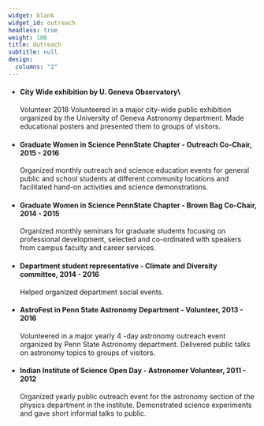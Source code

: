 ```yaml
---
widget: blank
widget_id: outreach
headless: true
weight: 100
title: Outreach
subtitle: null
design:
  columns: "2"
---
```

* #### City Wide exhibition by U. Geneva Observatory\\
  Volunteer 2018
  Volunteered in a major city-wide public exhibition organized by the University of Geneva Astronomy
  department. Made educational posters and presented them to groups of visitors.
* #### Graduate Women in Science PennState Chapter - Outreach Co-Chair, 2015 - 2016
  Organized monthly outreach and science education events for general public and school students at
  different community locations and facilitated hand-on activities and science demonstrations.
* #### Graduate Women in Science PennState Chapter - Brown Bag Co-Chair, 2014 - 2015
  Organized monthly seminars for graduate students focusing on professional development, selected
  and co-ordinated with speakers from campus faculty and career services.
* #### Department student representative - Climate and Diversity committee, 2014 - 2016
  Helped organized department social events.
* #### AstroFest in Penn State Astronomy Department - Volunteer, 2013 - 2016
  Volunteered in a major yearly 4 -day astronomy outreach event organized by Penn State Astronomy
  department. Delivered public talks on astronomy topics to groups of visitors.
* #### Indian Institute of Science Open Day - Astronomer Volunteer, 2011 - 2012
  Organized yearly public outreach event for the astronomy section of the physics department in the
  institute. Demonstrated science experiments and gave short informal talks to public.
